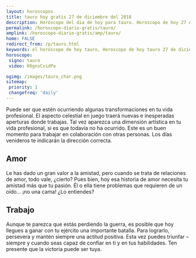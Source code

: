 ```yaml
---
layout: horoscopos
title: tauro hoy gratis 27 de diciembre del 2018 
description: Horóscopo del dia de hoy para tauro. Horoscopo de hoy 27 de diciembre del 2018. Las predicciones de amor, trabajo, vida personal gratis.
permalink: /horoscopo-diario-gratis/tauro/
amplink: /horoscopo-diario-gratis/amp/tauro/
home: FALSE
redirect_from: /p/tauro.html
keywords: el horóscopo de hoy tauro, Horoscopo de hoy tauro 27 de diciembre del 2018,horóscopo del día,horoscopo del dia de hoy,horoscopo de hoy,horoscopo de hoy tauro,tauro hoy,signos zodiacales,horóscopo de hoy,horoscopos de hoy,horoscopo tauro hoy,horoscopo de tauro de hoy,horóscopo de hoy tauro,horoscopos,tauro de hoy,los horoscopos de hoy,tauro de hoy,tauro 27 de diciembre del 2018,signos zodiacales 2018, el horoscopo de hoy
horoscopo:
 signo: tauro
 video: K6gnsCvidPo

ogimg: /images/tauro_char.png
sitemap:
 priority: 1
 changefreq: 'daily'
---
```



Puede ser que estén ocurriendo algunas transformaciones en tu vida profesional. El aspecto celestial en juego traerá nuevas e inesperadas aperturas donde trabajas. Tal vez aparezca una dimensión artística en tu vida profesional, si es que todavía no ha ocurrido. Este es un buen momento para trabajar en colaboración con otras personas. Los días venideros te indicarán la dirección correcta.

## Amor

Le has dado un gran valor a la amistad, pero cuando se trata de relaciones de amor, todo vale, ¿cierto? Pues bien, hoy esa historia de amor necesita tu amistad más que tu pasión. Él o ella tiene problemas que requieren de un oído... ¡no una cama! ¿Lo entiendes?

## Trabajo

Aunque te parezca que estás perdiendo la guerra, es posible que hoy llegues a ganar con tu ejército una importante batalla. Para lograrlo, persevera y mantén siempre una actitud positiva. Esta vez puedes triunfar –siempre y cuando seas capaz de confiar en ti y en tus habilidades. Ten presente que la victoria puede ser tuya.